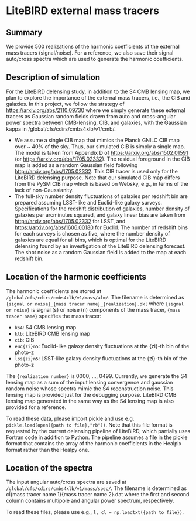 LiteBIRD external mass tracers
=======================================

## Summary
We provide 500 realizations of the harmonic coefficients of the external mass tracers (signal/noise). 
For a reference, we also save their signal auto/cross spectra which are used to generate the harmonic coefficients. 

## Description of simulation
For the LiteBIRD delensing study, in addition to the S4 CMB lensing map, we plan to explore the importance of the external mass tracers, i.e., 
the CIB and galaxies. In this project, we follow the strategy of https://arxiv.org/abs/2110.09730 where we simply generate these external tracers 
as Gaussian random fields drawn from auto and cross-angular power spectra between CMB-lensing, CIB, and galaxies, 
with the Gaussian kappa in /global/cfs/cdirs/cmbs4xlb/v1/cmb/. 

 * We assume a single CIB map that mimics the Planck GNILC CIB map over ~ 40% of the sky.
   Thus, our simulated CIB is simply a single map. The model is taken from Appendix D of https://arxiv.org/abs/1502.01591 (or https://arxiv.org/abs/1705.02332).
   The residual foreground in the CIB map is added as a random Gaussian field following http://arxiv.org/abs/1705.02332.
   This CIB tracer is used only for the LiteBIRD delensing purpose.
   Note that our simulated CIB map differs from the PySM CIB map which is based on Websky, e.g., in terms of the lack of non-Gaussianity. 
 * The full-sky number density fluctuations of galaxies per redshift bin are prepared assuming LSST-like and Euclid-like galaxy surveys.
   Specifications for the redshift distribution of galaxies, number density of galaxies per arcminutes squared,
   and galaxy linear bias are taken from http://arxiv.org/abs/1705.02332 for LSST, and https://arxiv.org/abs/1606.00180 for Euclid.
   The number of redshift bins for each surveys is chosen as five, where the number density of galaxies are equal for all bins,
   which is optimal for the LiteBIRD delensing found by an investigation of the LiteBIRD delensing forecast.
   The shot noise as a random Gaussian field is added to the map at each redshift bin. 


## Location of the harmonic coefficients
The harmonic coefficients are stored at `/global/cfs/cdirs/cmbs4xlb/v1/mass/alm/`. 
The filename is determined as `{signal or noise}_{mass tracer name}_{realization}.pkl` where 
`{signal or noise}` is signal (s) or noise (n) components of the mass tracer, `{mass tracer name}` specifies the mass tracer: 

 * `ks4`: S4 CMB lensing map
 * `klb`: LiteBIRD CMB lensing map
 * `cib`: CIB
 * `euc{zi}n5`: Euclid-like galaxy density fluctuations at the {zi}-th bin of the photo-z
 * `lss{zi}n5`: LSST-like galaxy density fluctuations at the {zi}-th bin of the photo-z

The `{realization number}` is 0000, ..., 0499. 
Currently, we generate the S4 lensing map as a sum of the input lensing convergence and gaussian random noise whose spectra mimic the S4 reconstruction noise. 
This lensing map is provided just for the debugging purpose. 
LiteBIRD CMB lensing map generated in the same way as the S4 lensing map is also provided for a reference. 

To read these data, please import pickle and use e.g. `pickle.load(open({path to file},"rb"))`. 
Note that this file format is requested by the current delensing pipeline of LiteBIRD, which partially uses Fortran code in addition to Python. 
The pipeline assumes a file in the pickle format that contains the array of the harmonic coefficients in the Healpix format rather than the Healpy one. 

## Location of the spectra

The input angular auto/cross spectra are saved at `/global/cfs/cdirs/cmbs4xlb/v1/mass/spec/`. 
The filename is determined as cl{mass tracer name 1}{mass tracer name 2}.dat where the first and second column contains multipole and angular power spectrum, respectively. 

To read these files, please use e.g., `l, cl = np.loadtxt({path to file})`. 




